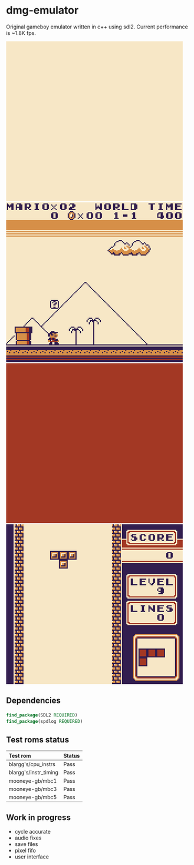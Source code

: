 # dmg-emulator
Original gameboy emulator written in c++ using sdl2. Current performance is ~1.8K fps.

![](media/intro.gif)
![](media/mario.gif)
![](media/zelda.gif)
![](media/tetris.gif)

## Dependencies
```cmake
find_package(SDL2 REQUIRED)
find_package(spdlog REQUIRED)
```

## Test roms status
|Test rom|Status|
|:-------|:-----|
|blargg's/cpu_instrs|Pass|
|blargg's/instr_timing|Pass|
|mooneye-gb/mbc1|Pass|
|mooneye-gb/mbc3|Pass|
|mooneye-gb/mbc5|Pass|

## Work in progress
* cycle accurate
* audio fixes
* save files
* pixel fifo
* user interface

